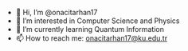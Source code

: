- 👋 Hi, I’m @onacitarhan17
- 👀 I’m interested in Computer Science and Physics
- 🌱 I’m currently learning Quantum Information
- 📫 How to reach me: onacitarhan17@ku.edu.tr
